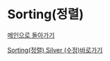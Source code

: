 # Sorting(정렬)

[메인으로 돌아가기](https://github.com/SSUHYUNKIM/Algorithm)

[Sorting(정렬) Silver (수정)바로가기]()